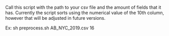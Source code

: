 Call this script with the path to your csv file and the amount of fields that it has. Currently the script sorts using the numerical value of the 10th column, however that will be adjusted in future versions.

Ex: sh preprocess.sh AB_NYC_2019.csv 16
